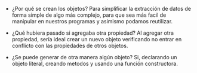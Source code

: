 - ¿Por qué se crean los objetos?
Para simplificar la extracción de datos de forma simple de algo más complejo, para que sea más facil de 
manipular en nuestros programas y asimismo podamos reutilizar.

- ¿Qué hubiera pasado si agregaba otra propiedad?
Al agregar otra propiedad, sería ideal crear un nuevo objeto verificando no entrar en conflicto
con las propiedades de otros objetos.

- ¿Se puede generar de otra manera algún objeto?
Si, declarando un objeto literal, creando metodos y usando una función constructora.